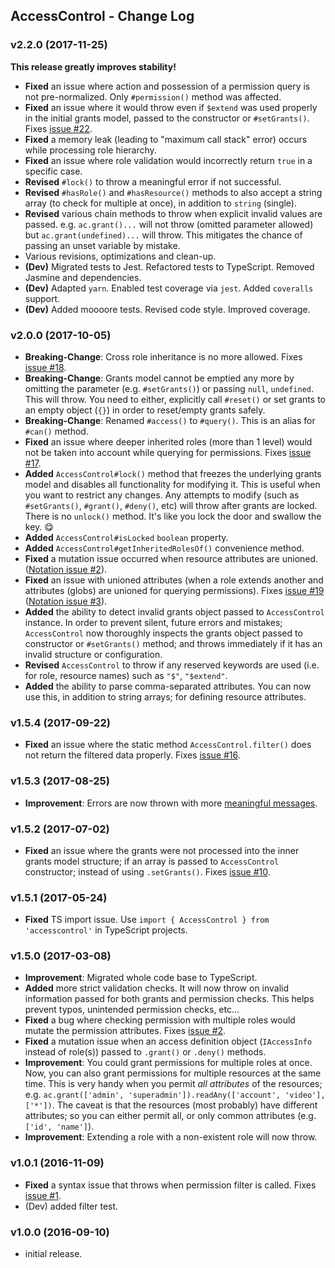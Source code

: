## AccessControl - Change Log

### v2.2.0 (2017-11-25)

**This release greatly improves stability!**

- **Fixed** an issue where action and possession of a permission query is not pre-normalized. Only   `#permission()` method was affected.
- **Fixed** an issue where it would throw even if `$extend` was used properly in the initial grants model, passed to the constructor or `#setGrants()`. Fixes [issue #22](https://github.com/onury/accesscontrol/issues/22).
- **Fixed** a memory leak (leading to "maximum call stack" error) occurs while processing role hierarchy.
- **Fixed** an issue where role validation would incorrectly return `true` in a specific case.
- **Revised** `#lock()` to throw a meaningful error if not successful.
- **Revised** `#hasRole()` and `#hasResource()` methods to also accept a string array (to check for multiple at once), in addition to `string` (single).
- **Revised** various chain methods to throw when explicit invalid values are passed. e.g. `ac.grant()...` will not throw (omitted parameter allowed) but `ac.grant(undefined)...` will throw. This mitigates the chance of passing an unset variable by mistake.
- Various revisions, optimizations and clean-up.
- **(Dev)** Migrated tests to Jest. Refactored tests to TypeScript. Removed Jasmine and dependencies. 
- **(Dev)** Adapted `yarn`. Enabled test coverage via `jest`. Added `coveralls` support.
- **(Dev)** Added moooore tests. Revised code style. Improved coverage.

### v2.0.0 (2017-10-05)

- **Breaking-Change**: Cross role inheritance is no more allowed. Fixes [issue #18](https://github.com/onury/accesscontrol/issues/18).
- **Breaking-Change**: Grants model cannot be emptied any more by omitting the parameter (e.g. `#setGrants()`) or passing `null`, `undefined`. This will throw. You need to either, explicitly call `#reset()` or set grants to an empty object (`{}`) in order to reset/empty grants safely. 
- **Breaking-Change**: Renamed `#access()` to `#query()`. This is an alias for `#can()` method.  
- **Fixed** an issue where deeper inherited roles (more than 1 level) would not be taken into account while querying for permissions. Fixes [issue #17](https://github.com/onury/accesscontrol/issues/17).
- **Added** `AccessControl#lock()` method that freezes the underlying grants model and disables all functionality for modifying it. This is useful when you want to restrict any changes. Any attempts to modify (such as `#setGrants()`, `#grant()`, `#deny()`, etc) will throw after grants are locked. There is no `unlock()` method. It's like you lock the door and swallow the key. :yum:
- **Added** `AccessControl#isLocked` `boolean` property.
- **Added** `AccessControl#getInheritedRolesOf()` convenience method.
- **Fixed** a mutation issue occurred when resource attributes are unioned. ([Notation issue #2][notation-issue-2]).
- **Fixed** an issue with unioned attributes (when a role extends another and attributes (globs) are unioned for querying permissions). Fixes [issue #19](https://github.com/onury/accesscontrol/issues/19) ([Notation issue #3][notation-issue-3]).
- **Added** the ability to detect invalid grants object passed to `AccessControl` instance. In order to prevent silent, future errors and mistakes; `AccessControl` now thoroughly inspects the grants object passed to constructor or `#setGrants()` method; and throws immediately if it has an invalid structure or configuration.
- **Revised** `AccessControl` to throw if any reserved keywords are used (i.e. for role, resource names) such as `"$"`, `"$extend"`.
- **Added** the ability to parse comma-separated attributes. You can now use this, in addition to string arrays; for defining resource attributes.

### v1.5.4 (2017-09-22)

- **Fixed** an issue where the static method `AccessControl.filter()` does not return the filtered data properly. Fixes [issue #16](https://github.com/onury/accesscontrol/issues/16).

### v1.5.3 (2017-08-25)

- **Improvement**: Errors are now thrown with more [meaningful messages](https://github.com/onury/accesscontrol/issues/13#issuecomment-324755478).

### v1.5.2 (2017-07-02)

- **Fixed** an issue where the grants were not processed into the inner grants model structure; if an array is passed to `AccessControl` constructor; instead of using `.setGrants()`. Fixes [issue #10](https://github.com/onury/accesscontrol/issues/10).

### v1.5.1 (2017-05-24)

- **Fixed** TS import issue. Use `import { AccessControl } from 'accesscontrol'` in TypeScript projects.

### v1.5.0 (2017-03-08)

- **Improvement**: Migrated whole code base to TypeScript.
- **Added** more strict validation checks. It will now throw on invalid information passed for both grants and permission checks. This helps prevent typos, unintended permission checks, etc...
- **Fixed** a bug where checking permission with multiple roles would mutate the permission attributes. Fixes [issue #2](https://github.com/onury/accesscontrol/issues/2).
- **Fixed** a mutation issue when an access definition object (`IAccessInfo` instead of role(s)) passed to `.grant()` or `.deny()` methods.
- **Improvement**: You could grant permissions for multiple roles at once. Now, you can also grant permissions for multiple resources at the same time. This is very handy when you permit _all attributes_ of the resources; e.g. `ac.grant(['admin', 'superadmin']).readAny(['account', 'video'], ['*'])`. The caveat is that the resources (most probably) have different attributes; so you can either permit all, or only common attributes (e.g. `['id', 'name']`).
- **Improvement**: Extending a role with a non-existent role will now throw.

### v1.0.1 (2016-11-09)

- **Fixed** a syntax issue that throws when permission filter is called. Fixes [issue #1](https://github.com/onury/accesscontrol/issues/1).
- (Dev) added filter test.

### v1.0.0 (2016-09-10)

- initial release.


[notation]:https://github.com/onury/notation
[notation-issue-2]:https://github.com/onury/notation/issues/2
[notation-issue-3]:https://github.com/onury/notation/issues/3
